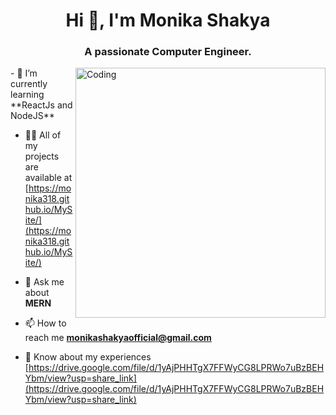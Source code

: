 
<h1 align="center">Hi 👋, I'm Monika Shakya</h1>
<h3 align="center">A passionate Computer Engineer.</h3>
<img align="right" alt="Coding" width="400" src="https://img.freepik.com/premium-vector/coding-programmer-workspace-with-cactus-coffee-book-vector-clip-art-illustration_138676-87.jpg">
- 🌱 I’m currently learning **ReactJs and NodeJS**

- 👨‍💻 All of my projects are available at [https://monika318.github.io/MySite/](https://monika318.github.io/MySite/)

- 💬 Ask me about **MERN**

- 📫 How to reach me **monikashakyaofficial@gmail.com**

- 📄 Know about my experiences [https://drive.google.com/file/d/1yAjPHHTgX7FFWyCG8LPRWo7uBzBEHYbm/view?usp=share_link](https://drive.google.com/file/d/1yAjPHHTgX7FFWyCG8LPRWo7uBzBEHYbm/view?usp=share_link)

